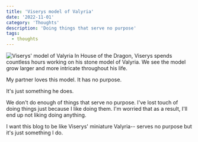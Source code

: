 ```yaml
---
title: 'Viserys model of Valyria'
date: '2022-11-01'
category: 'Thoughts'
description: 'Doing things that serve no purpose'
tags:
  - thoughts
---
```


![Viserys' model of Valyria](/postImages/valyria-model.webp)
In House of the Dragon, Viserys spends countless hours working on his stone model of Valyria. We see the model grow larger and more intricate throughout his life. 

My partner loves this model. It has no purpose.

It's just something he does.

We don't do enough of things that serve no purpose. I've lost touch of doing things just because I like doing them. I'm worried that as a result, I'll end up not liking doing anything.

I want this blog to be like Viserys' miniature Valyria-- serves no purpose but it's just something I do.  